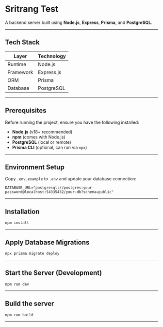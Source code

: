 # Sritrang Test

A backend server built using **Node.js**, **Express**, **Prisma**, and **PostgreSQL**.

---

## Tech Stack

| Layer     | Technology |
| --------- | ---------- |
| Runtime   | Node.js    |
| Framework | Express.js |
| ORM       | Prisma     |
| Database  | PostgreSQL |

---

## Prerequisites

Before running the project, ensure you have the following installed:

- **Node.js** (v18+ recommended)
- **npm** (comes with Node.js)
- **PostgreSQL** (local or remote)
- **Prisma CLI** (optional, can run via `npx`)

---

## Environment Setup

Copy `.env.example` to `.env` and update your database connection:

```
DATABASE_URL="postgresql://postgres:your-password@localhost:54335432/your-db?schema=public"
```

---

## Installation

```
npm install
```

---

## Apply Database Migrations

```
npx prisma migrate deploy
```

---

## Start the Server (Development)

```
npm run dev
```

---

## Build the server

```
npm run build
```

---
